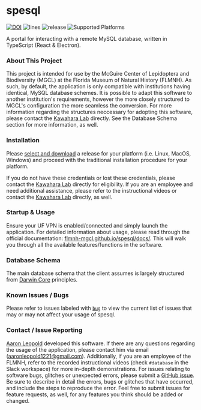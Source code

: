 # spesql

[![DOI](https://zenodo.org/badge/226447097.svg)](https://zenodo.org/badge/latestdoi/226447097) ![lines](https://img.shields.io/tokei/lines/github/FLMNH-MGCL/spesql?color=orange&label=Total%20Lines) ![release](https://img.shields.io/github/v/release/FLMNH-MGCL/spesql?color=green&include_prereleases&label=Latest%20Release) ![Supported Platforms](https://camo.githubusercontent.com/a50c47295f350646d08f2e1ccd797ceca3840e52/68747470733a2f2f696d672e736869656c64732e696f2f62616467652f706c6174666f726d2d6d61634f5325323025374325323057696e646f77732532302537432532304c696e75782d6c69676874677265792e737667)

A portal for interacting with a remote MySQL database, written in TypeScript (React & Electron).

### About This Project

This project is intended for use by the McGuire Center of Lepidoptera and Biodiversity (MGCL) at the Florida Museum of Natural History (FLMNH). As such, by default, the application is only compatible with institutions having identical, MySQL database schemes. It is possible to adapt this software to another institution's requirements, however the more closely structured to MGCL's configuration the more seamless the conversion. For more information regarding the structures neccessary for adopting this software,
please contact the <a href='https://www.floridamuseum.ufl.edu/kawahara-lab/contact/' target='_blank'>Kawahara Lab</a> directly. See the Database Schema section for more information, as well.

### Installation

Please <a href="https://github.com/FLMNH-MGCL/spesql/releases" target='_blank'>select and download</a> a release for your platform (i.e. Linux, MacOS, Windows) and proceed with the traditional installation procedure for your platform.

If you do not have these credentials or lost these credentials, please contact the <a href='https://www.floridamuseum.ufl.edu/kawahara-lab/contact/' target='_blank'>Kawahara Lab</a> directly for eligibility. If you are an employee and need additional assistance, please refer to the instructional videos or contact the <a href='https://www.floridamuseum.ufl.edu/kawahara-lab/contact/' target='_blank'>Kawahara Lab</a> directly, as well.

### Startup & Usage

Ensure your UF VPN is enabled/connected and simply launch the application. For detailed information about usage, please read through the official documentation: [flmnh-mgcl.github.io/spesql/docs/](https://flmnh-mgcl.github.io/spesql/docs/). This will walk you through all the available features/functions in the software.

### Database Schema

The main database schema that the client assumes is largely structured from [Darwin Core](https://dwc.tdwg.org/terms/) principles.

### Known Issues / Bugs

Please refer to issues labeled with [`bug`](https://github.com/FLMNH-MGCL/spesql/issues?q=is%3Aissue+is%3Aopen+label%3Abug) to view the current list of issues that may or may not affect your usage of spesql.

### Contact / Issue Reporting

<a href='http://www.aaronbleopold.com' target="_blank">Aaron Leopold</a> developed this software. If there are any questions regarding the usage of the application, please contact him via email (aaronleopold1221@gmail.com). Additionally, if you are an employee of the FLMNH, refer to the recorded instructional videos (check `#database` in the Slack workspace) for more in-depth demonstrations. For issues relating to software bugs, glitches or unexpected errors, please submit a <a href='https://github.com/FLMNH-MGCL/Database-App/issues/' target="_blank">GitHub issue</a>. Be sure to describe in
detail the errors, bugs or glitches that have occurred, and include the steps to reproduce the error. Feel free to submit issues for feature requests, as well, for any features you think should be added or changed.
